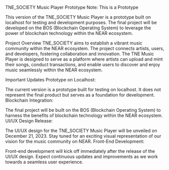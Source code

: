 TNE_SOCIETY Music Player Prototype
Note: This is a Prototype

This version of the TNE_SOCIETY Music Player is a prototype built on localhost for testing and development purposes. 
The final project will be developed on the BOS (Blockchain Operating System) to leverage the power of blockchain technology within the NEAR ecosystem.

Project Overview
TNE_SOCIETY aims to establish a vibrant music community within the NEAR ecosystem. The project connects artists, users, and developers, fostering collaboration and innovation. 
The TNE Music Player is designed to serve as a platform where artists can upload and mint their songs, conduct transactions, 
and enable users to discover and enjoy music seamlessly within the NEAR ecosystem.

Important Updates
Prototype on Localhost:

The current version is a prototype built for testing on localhost.
It does not represent the final product but serves as a foundation for development.
Blockchain Integration:

The final project will be built on the BOS (Blockchain Operating System) to harness the benefits of blockchain technology within the NEAR ecosystem.
UI/UX Design Release:

The UI/UX design for the TNE_SOCIETY Music Player will be unveiled on December 21, 2023.
Stay tuned for an exciting visual representation of our vision for the music community on NEAR.
Front-End Development:

Front-end development will kick off immediately after the release of the UI/UX design.
Expect continuous updates and improvements as we work towards a seamless user experience.
